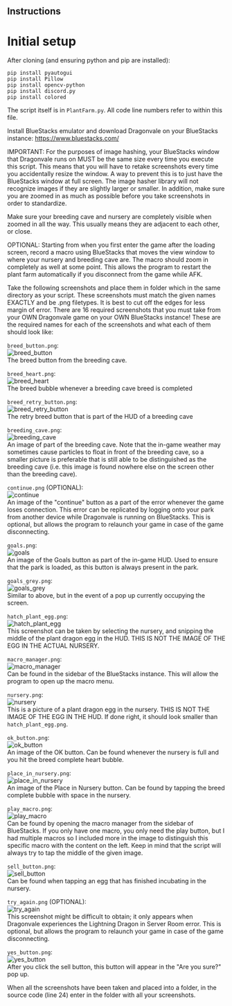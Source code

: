 ## Instructions

# Initial setup
After cloning (and ensuring python and pip are installed):

`pip install pyautogui` <br />
`pip install Pillow`  <br />
`pip install opencv-python` <br />
`pip install discord.py` <br />
`pip install colored` <br />

The script itself is in `PlantFarm.py`. All code line numbers refer to within this file.

Install BlueStacks emulator and download Dragonvale on your BlueStacks instance: https://www.bluestacks.com/

IMPORTANT: For the purposes of image hashing, your BlueStacks window that Dragonvale runs on MUST be the same size every time you execute this script. This means that you will have to retake screenshots every time you accidentally resize the window. A way to prevent this is to just have the BlueStacks window at full screen. The image hasher library will not recognize images if they are slightly larger or smaller. In addition, make sure you are zoomed in as much as possible before you take screenshots in order to standardize.

Make sure your breeding cave and nursery are completely visible when zoomed in all the way. This usually means they are adjacent to each other, or close.

OPTIONAL: Starting from when you first enter the game after the loading screen, record a macro using BlueStacks that moves the view window to where your nursery and breeding cave are. The macro should zoom in completely as well at some point. This allows the program to restart the plant farm automatically if you disconnect from the game while AFK.

Take the following screenshots and place them in folder which in the same directory as your script. These screenshots must match the given names EXACTLY and be .png filetypes. It is best to cut off the edges for less margin of error. There are 16 required screenshots that you must take from your OWN Dragonvale game on your OWN BlueStacks instance! These are the required names for each of the screenshots and what each of them should look like:

`breed_button.png`: <br />
![breed_button](https://user-images.githubusercontent.com/89762342/220868061-e02931b4-5282-4bd9-9617-5ed0ec435f05.png) <br />
The breed button from the breeding cave.

`breed_heart.png`: <br />
![breed_heart](https://user-images.githubusercontent.com/89762342/220868490-7a0a71ea-0180-489d-b5ac-9b615d90bb26.png) <br />
The breed bubble whenever a breeding cave breed is completed

`breed_retry_button.png`: <br />
![breed_retry_button](https://user-images.githubusercontent.com/89762342/220868629-4d224fd9-58b0-4c07-84a1-37666b156998.png) <br />
The retry breed button that is part of the HUD of a breeding cave

`breeding_cave.png`: <br />
![breeding_cave](https://user-images.githubusercontent.com/89762342/220868726-2d8a1228-9714-4db8-9fc8-409ef766514a.png) <br />
An image of part of the breeding cave. Note that the in-game weather may sometimes cause particles to float in front of the breeding cave, so a smaller picture is preferable that is still able to be distinguished as the breeding cave (i.e. this image is found nowhere else on the screen other than the breeding cave).

`continue.png` (OPTIONAL): <br />
![continue](https://user-images.githubusercontent.com/89762342/220869001-0effe59b-6f75-40ab-bde9-80ae273010f2.png) <br />
An image of the "continue" button as a part of the error whenever the game loses connection. This error can be replicated by logging onto your park from another device while Dragonvale is running on BlueStacks. This is optional, but allows the program to relaunch your game in case of the game disconnecting.

`goals.png`: <br />
![goals](https://user-images.githubusercontent.com/89762342/220869331-09ae31c1-fd6f-450d-a192-63276cdb28a0.png) <br />
An image of the Goals button as part of the in-game HUD. Used to ensure that the park is loaded, as this button is always present in the park.

`goals_grey.png`: <br />
![goals_grey](https://user-images.githubusercontent.com/89762342/220869468-03072a68-5c77-4b05-9304-7f09155f321e.png) <br />
Similar to above, but in the event of a pop up currently occupying the screen.

`hatch_plant_egg.png`: <br />
![hatch_plant_egg](https://user-images.githubusercontent.com/89762342/220869618-a05da3c1-2061-4dc7-83f3-074c92217485.png) <br />
This screenshot can be taken by selecting the nursery, and snipping the middle of the plant dragon egg in the HUD. THIS IS NOT THE IMAGE OF THE EGG IN THE ACTUAL NURSERY.

`macro_manager.png`: <br />
![macro_manager](https://user-images.githubusercontent.com/89762342/220869840-cee744f5-9f65-40ad-a22f-aa87610cc66b.png) <br />
Can be found in the sidebar of the BlueStacks instance. This will allow the program to open up the macro menu.

`nursery.png`: <br />
![nursery](https://user-images.githubusercontent.com/89762342/220869990-0fa513c0-ba41-4cc8-ae82-f97d34077d90.png) <br />
This is a picture of a plant dragon egg in the nursery. THIS IS NOT THE IMAGE OF THE EGG IN THE HUD. If done right, it should look smaller than `hatch_plant_egg.png`.

`ok_button.png`: <br />
![ok_button](https://user-images.githubusercontent.com/89762342/220870211-440bc6f5-3e21-4ffc-ab09-ea78685bd5f5.png) <br />
An image of the OK button. Can be found whenever the nursery is full and you hit the breed complete heart bubble.

`place_in_nursery.png`: <br />
![place_in_nursery](https://user-images.githubusercontent.com/89762342/220870409-1c5993c4-a13f-49ff-89dd-a0b941ed9916.png) <br />
An image of the Place in Nursery button. Can be found by tapping the breed complete bubble with space in the nursery.

`play_macro.png`: <br />
![play_macro](https://user-images.githubusercontent.com/89762342/220870510-094b667e-59aa-43e2-9c4d-eb5ac6ca90f6.png) <br />
Can be found by opening the macro manager from the sidebar of BlueStacks. If you only have one macro, you only need the play button, but I had multiple macros so I included more in the image to distinguish this specific macro with the content on the left. Keep in mind that the script will always try to tap the middle of the given image.

`sell_button.png`: <br />
![sell_button](https://user-images.githubusercontent.com/89762342/220870842-1170a148-a5e0-4b83-8858-3e4b5b6df7ca.png) <br />
Can be found when tapping an egg that has finished incubating in the nursery.

`try_again.png` (OPTIONAL): <br />
![try_again](https://user-images.githubusercontent.com/89762342/220870904-08904ef8-0bc1-40a4-8598-b8ab75188bca.png) <br />
This screenshot might be difficult to obtain; it only appears when Dragonvale experiences the Lightning Dragon in Server Room error. This is optional, but allows the program to relaunch your game in case of the game disconnecting.

`yes_button.png`: <br />
![yes_button](https://user-images.githubusercontent.com/89762342/220871140-120bcdfe-ddef-4afe-add5-032da3647105.png) <br />
After you click the sell button, this button will appear in the "Are you sure?" pop up.

When all the screenshots have been taken and placed into a folder, in the source code (line 24) enter in the folder with all your screenshots. 
